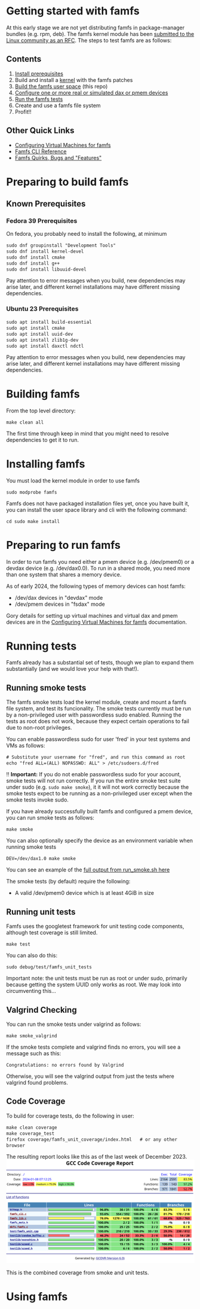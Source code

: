 
# Getting started with famfs

At this early stage we are not yet distributing famfs in package-manager bundles (e.g. rpm, deb).
The famfs kernel module has been [submitted to the Linux community as an RFC](link). The steps
to test famfs are as follows:

## Contents

1. [Install prerequisites](#Known-Prerequisites)
1. Build and install a [kernel](building-a-kernel.md) with the famfs patches
2. [Build the famfs user space](#Building-famfs) (this repo)
3. [Configure one or more real or simulated dax or pmem devices](vm-configuration.md)
3. [Run the famfs tests](#Running-tests)
4. Create and use a famfs file system
5. Profit!!

## Other Quick Links
- [Configuring Virtual Machines for famfs](vm-configuration.md)
- [Famfs CLI Reference](famfs-cli-reference.md)
- [Famfs Quirks, Bugs and "Features"](quirks-bugs-features.md)

# Preparing to build famfs

## Known Prerequisites

### Fedora 39 Prerequisites
On fedora, you probably need to install the following, at minimum
```
sudo dnf groupinstall "Development Tools"
sudo dnf install kernel-devel
sudo dnf install cmake
sudo dnf install g++
sudo dnf install libuuid-devel
```
Pay attention to error messages when you build, new dependencies may arise later, and
different kernel installations may have different missing dependencies.

### Ubuntu 23 Prerequisites

```
sudo apt install build-essential
sudo apt install cmake
sudo apt install uuid-dev
sudo apt install zlib1g-dev
sudo apt install daxctl ndctl
```
Pay attention to error messages when you build, new dependencies may arise later, and
different kernel installations may have different missing dependencies.

# Building famfs

From the top level directory:

    make clean all

The first time through keep in mind that you might need to resolve dependencies to get it
to run.

# Installing famfs

You must load the kernel module in order to use famfs

    sudo modprobe famfs

Famfs does not have packaged installation files yet, once you have built it, you can
install the user space library and cli with the following command:

    cd sudo make install

# Preparing to run famfs

In order to run famfs you need either a pmem device (e.g. /dev/pmem0) or a
devdax device (e.g. /dev/dax0.0). To run in a shared mode, you need more than one
system that shares a memory device.

As of early 2024, the following types of memory devices can host famfs:

- /dev/dax devices in "devdax" mode
- /dev/pmem devices in "fsdax" mode

Gory details for setting up virtual machines and virtual dax and pmem devices are in the
[Configuring Virtual Machines for famfs](vm-configuration.md) documentation.


# Running tests
Famfs already has a substantial set of tests, though we plan to expand them substantially
(and we would love your help with that!).

## Running smoke tests

The famfs smoke tests load the kernel module, create and mount a famfs file system, and
test its funcionality.
The smoke tests currently must be run by a non-privileged user with passwordless sudo
enabled. Running the tests as root does not work, because they expect certain operations to
fail due to non-root privileges.

You can enable passwordless sudo for user 'fred' in your test systems and VMs as follows:

    # Substitute your username for "fred", and run this command as root
    echo "fred ALL=(ALL) NOPASSWD: ALL" > /etc/sudoers.d/fred

:bangbang: **Important:** If you do not enable passwordless sudo for your account, smoke tests will not run correctly. If you run the entire smoke test suite under sudo (e.g. ```sudo make smoke```), it it will not work correctly because the smoke tests expect to be running as a non-privileged user except when the smoke tests invoke sudo.

If you have already successfully built famfs and configured a pmem device, you can run smoke tests
as follows:

    make smoke

You can also optionally specify the device as an environment variable when running smoke tests

    DEV=/dev/dax1.0 make smoke

You can see an example of the [full output from run_smoke.sh here](smoke-example.md)

The smoke tests (by default) require the following:

* A valid /dev/pmem0 device which is at least 4GiB in size

## Running unit tests

Famfs uses the googletest framework for unit testing code components, although test coverage
is still limited.

    make test

You can also do this:

    sudo debug/test/famfs_unit_tests

Important note: the unit tests must be run as root or under sudo, primarily because
getting the system UUID only works as root. We may look into circumventing this...

## Valgrind Checking
You can run the smoke tests under valgrind as follows:

    make smoke_valgrind

If the smoke tests complete and valgrind finds no errors, you will see a message such as this:

    Congratulations: no errors found by Valgrind

Otherwise, you will see the valgrind output from just the tests where valgrind found problems.

## Code Coverage

To build for coverage tests, do the following in user:

    make clean coverage
    make coverage_test
    firefox coverage/famfs_unit_coverage/index.html   # or any other browser

The resulting report looks like this as of the last week of December 2023.
![Image of gcov coverage report](Screenshot-2024-01-08-at-7.13.09-AM.png)

This is the combined coverage from smoke and unit tests.

# Using famfs
